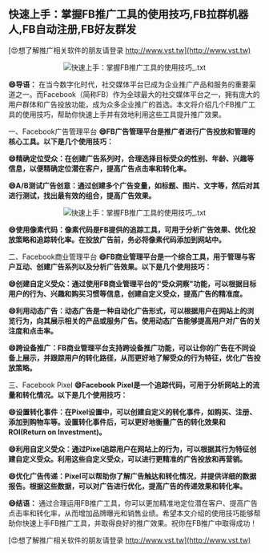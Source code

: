 ## **快速上手：掌握FB推广工具的使用技巧,FB拉群机器人,FB自动注册,FB好友群发**

[😍想了解推广相关软件的朋友请登录 http://www.vst.tw](http://www.vst.tw)

 <center><img src="https://vst.tw/MP4/tuiguang/png/1.png" alt="快速上手：掌握FB推广工具的使用技巧_.txt"></center>

**😄导语：**
在当今数字化时代，社交媒体平台已成为企业推广产品和服务的重要渠道之一。而Facebook（简称FB）作为全球最大的社交媒体平台之一，拥有庞大的用户群体和广告投放功能，成为众多企业推广的首选。本文将介绍几个FB推广工具的使用技巧，帮助你快速上手并有效地利用这些工具提升推广效果。

一、Facebook广告管理平台
**😄FB广告管理平台是推广者进行广告投放和管理的核心工具。以下是几个使用技巧：**

**😄精确定位受众：在创建广告系列时，合理选择目标受众的性别、年龄、兴趣等信息，以便精确定位潜在客户，提高广告点击率和转化率。**

**😄A/B测试广告创意：通过创建多个广告变量，如标题、图片、文字等，然后对其进行测试，找出最有效的组合，提高广告效果。**

 <center><img src="https://vst.tw/MP4/tuiguang/png/2.png" alt="快速上手：掌握FB推广工具的使用技巧_.txt"></center>

**😄使用像素代码：像素代码是FB提供的追踪工具，可用于分析广告效果、优化投放策略和追踪转化率。在投放广告前，务必将像素代码添加到网站中。**

二、Facebook商业管理平台
**😄FB商业管理平台是一个综合工具，用于管理与客户互动、创建广告系列以及分析广告效果。以下是几个使用技巧：**

**😄创建自定义受众：通过使用FB商业管理平台的"受众洞察"功能，可以根据目标用户的行为、兴趣和购买习惯等信息，创建自定义受众，提高广告的精准度。**

**😄利用动态广告：动态广告是一种自动化广告形式，可以根据用户在网站上的浏览行为，向其展示相关的产品或服务广告。使用动态广告能够提高用户对广告的关注度和点击率。**

**😄跨设备推广：FB商业管理平台支持跨设备推广功能，可以让你的广告在不同设备上展示，并跟踪用户的转化路径，从而更好地了解受众的行为特征，优化广告投放策略。**

三、Facebook Pixel
**😄Facebook Pixel是一个追踪代码，可用于分析网站上的流量和转化情况。以下是几个使用技巧：**

**😄设置转化事件：在Pixel设置中，可以创建自定义的转化事件，如购买、注册、添加到购物车等。设置转化事件后，可以更好地衡量广告的转化效果和ROI(Return on Investment)。**

**😄利用自定义受众：通过Pixel追踪用户在网站上的行为，可以根据其行为特征创建自定义受众。利用这些自定义受众，可以进行更精准的广告投放和再营销。**

**😄优化广告传递：Pixel可以帮助你了解广告触达和转化情况，并提供详细的数据报告。根据这些数据，可以对广告进行优化，提高广告的传递效果和转化率。**

**😄结语：**
通过合理运用FB推广工具，你可以更加精准地定位潜在客户、提高广告点击率和转化率，从而增加品牌曝光和销售业绩。希望本文介绍的使用技巧能够帮助你快速上手FB推广工具，并取得良好的推广效果。祝你在FB推广中取得成功！

[😍想了解推广相关软件的朋友请登录 http://www.vst.tw](http://www.vst.tw)



